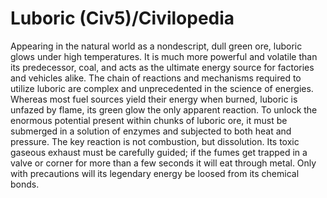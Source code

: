 # Luboric (Civ5)/Civilopedia

Appearing in the natural world as a nondescript, dull green ore, luboric glows under high temperatures. It is much more powerful and volatile than its predecessor, coal, and acts as the ultimate energy source for factories and vehicles alike. The chain of reactions and mechanisms required to utilize luboric are complex and unprecedented in the science of energies. Whereas most fuel sources yield their energy when burned, luboric is unfazed by flame, its green glow the only apparent reaction. To unlock the enormous potential present within chunks of luboric ore, it must be submerged in a solution of enzymes and subjected to both heat and pressure. The key reaction is not combustion, but dissolution. Its toxic gaseous exhaust must be carefully guided; if the fumes get trapped in a valve or corner for more than a few seconds it will eat through metal. Only with precautions will its legendary energy be loosed from its chemical bonds.